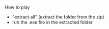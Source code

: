 How to play
- "extract all" (extract the folder from the zip)
- run the .exe file in the extracted folder
